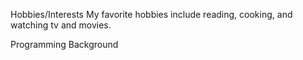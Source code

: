 Hobbies/Interests
My favorite hobbies include reading, cooking, and watching tv and movies.

Programming Background